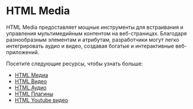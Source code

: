 # HTML Media

HTML Media предоставляет мощные инструменты для встраивания и управления мультимедийным контентом на веб-страницах. Благодаря разнообразным элементам и атрибутам, разработчики могут легко интегрировать аудио и видео, создавая богатые и интерактивные веб-приложений.

Посетите следующие ресурсы, чтобы узнать больше:
- [HTML Медиа](5.1%20HTML%20Медиа/README.md)
- [HTML Видео](5.2%20HTML%20%20Видео/README.md)
- [HTML Аудио](5.3%20HTML%20Аудио/README.md)
- [HTML Плагины](5.4%20HTML%20Plug-ins/README.md)
- [HTML Youtube видео](5.5%20HTML%20Youtube%20Videos/README.md)